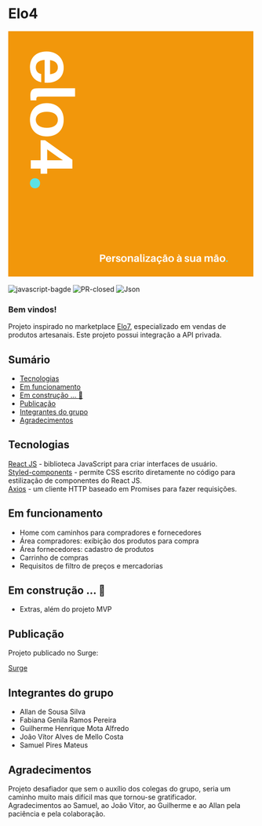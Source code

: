 # Elo4 

![logo-elo4](https://github.com/future4code/cruz-marketplace9/blob/master/src/img/logo.png)
<br/>

![javascript-bagde](https://img.shields.io/github/languages/top/future4code/cruz-marketplace9)
![PR-closed](https://img.shields.io/github/issues-pr-closed/future4code/cruz-marketplace9)
![Json](https://img.shields.io/github/package-json/v/future4code/cruz-marketplace9)

### Bem vindos!

Projeto inspirado no marketplace [Elo7](https://www.elo7.com.br/), especializado em vendas de produtos artesanais.
Este projeto possui integração a API privada.


## Sumário

  - [Tecnologias](#tecnologias)
  - [Em funcionamento](#em-funcionamento)
  - [Em construção ... 🚧](#em-construção--)
  - [Publicação](#publicação)
  - [Integrantes do grupo](#integrantes-do-grupo)
  - [Agradecimentos](#agradecimentos)

## Tecnologias

[React JS](https://pt-br.reactjs.org/) - biblioteca JavaScript para criar interfaces de usuário.<br/>
[Styled-components](https://styled-components.com/) -  permite CSS escrito diretamente no código para estilização de componentes do React JS.<br/>
[Axios](https://axios-http.com/) - um cliente HTTP baseado em Promises para fazer requisições.

## Em funcionamento

- Home com caminhos para compradores e fornecedores
- Área compradores: exibição dos produtos para compra
- Área fornecedores: cadastro de produtos
- Carrinho de compras
- Requisitos de filtro de preços e mercadorias

## Em construção ... 🚧

- Extras, além do projeto MVP

## Publicação

Projeto publicado no Surge:

[Surge](http://elo4-marketplace.surge.sh) 

## Integrantes do grupo

- Allan de Sousa Silva
- Fabiana Genila Ramos Pereira
- Guilherme Henrique Mota Alfredo
- João Vítor Alves de Mello Costa
- Samuel Pires Mateus

## Agradecimentos

Projeto desafiador que sem o auxílio dos colegas do grupo, seria um caminho muito mais difícil mas que tornou-se gratificador.<br/>
Agradecimentos ao Samuel, ao João Vitor, ao Guilherme e ao Allan pela paciência e pela colaboração.<br/>
